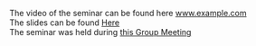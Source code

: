 The video of the seminar can be found here www.example.com \
The slides can be found [Here](www.example.com)\
The seminar was held during [this Group Meeting](/Updates/2024-03-25)

